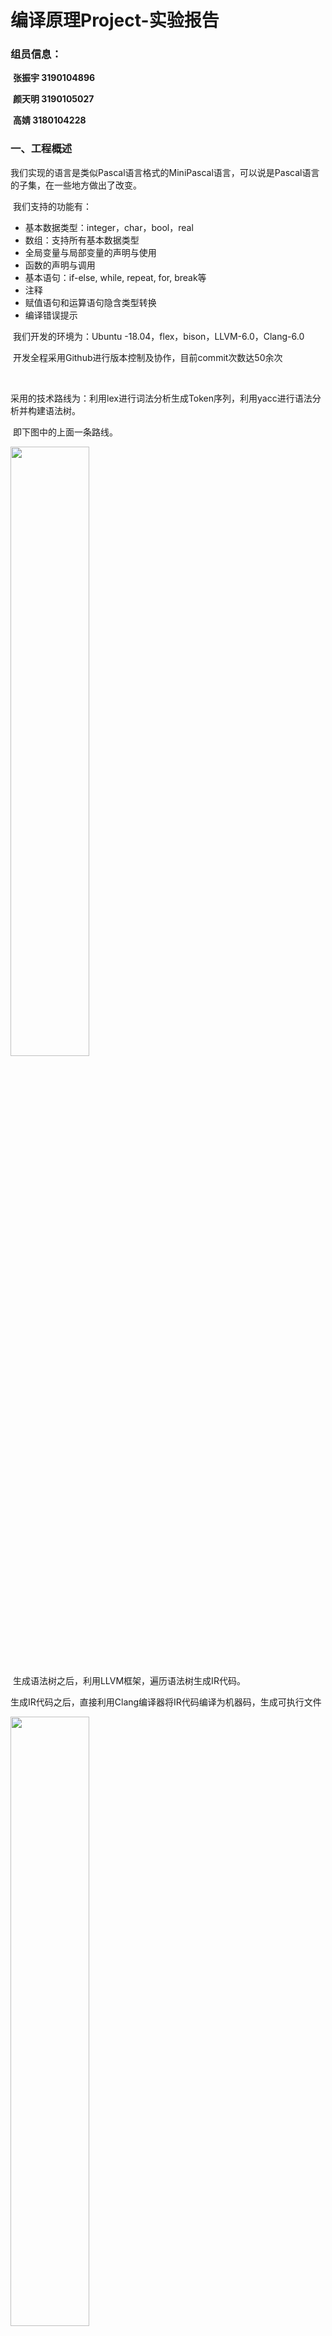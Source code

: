 

# 编译原理Project-实验报告

### **组员信息：**

​	**张振宇    3190104896**

​	**颜天明    3190105027**

​	**高婧        3180104228**



### 一、工程概述

​	我们实现的语言是类似Pascal语言格式的MiniPascal语言，可以说是Pascal语言的子集，在一些地方做出了改变。

​	我们支持的功能有：

- 基本数据类型：integer，char，bool，real
- 数组：支持所有基本数据类型
- 全局变量与局部变量的声明与使用
- 函数的声明与调用
- 基本语句：if-else, while, repeat, for, break等
- 注释
- 赋值语句和运算语句隐含类型转换
- 编译错误提示

​	我们开发的环境为：Ubuntu -18.04，flex，bison，LLVM-6.0，Clang-6.0

​	开发全程采用Github进行版本控制及协作，目前commit次数达50余次

​	

​	采用的技术路线为：利用lex进行词法分析生成Token序列，利用yacc进行语法分析并构建语法树。

​	即下图中的上面一条路线。

<img src="img/1.jpg" width="50%" />

​	生成语法树之后，利用LLVM框架，遍历语法树生成IR代码。

​	生成IR代码之后，直接利用Clang编译器将IR代码编译为机器码，生成可执行文件

<img src="img/2.jpg" width="50%" />



### 二、词法分析
####2.1. 工具介绍
在这次的实验当中，我们使用flex来完成词法分析过程。flex（快速词法分析产生器，fast lexical analyzer generator）是一种词法分析程序。它是lex的开放源代码版本，以BSD许可证发布。通常与GNU bison一同运作，但是它本身不不是GNU计划的一部分。
词法分析是将字符序列列转换为标记(token)序列列的过程。在词法分析阶段，编译器器读入源程序字符串流，将字符流转换为标记序列，同时将所需要的信息存储，然后将结果交给语法分析器。这是编译程序的第一个阶段且是必要阶段；词法分析的核心任务是扫描、识别单词且对识别出的单词给出定性、定长的处理。处理完成后，词法分析程序会生成将之前的程序文本转变为一系列token，传给之后的语法分析程序。示意图如下：
<img src="img/122.png" width="40%" />
标准lex文件由三部分组成，分别是定义区、规则区和⽤用户子过程区。在定义区，⽤用户可以编写C语⾔言中的声明语句，导入需要的头文件或声明变量。在规则区，用户需要编写以正则表达式和对应的动作的形式的代码。在用户子过程区，用户可以定义函数。
####2.2 实现过程
#####2.2.1 立即数
```c++
digit [0-9]
letter [a-zA-Z]
string \"[^"]*\"
char \'.\'
id ({letter}|_)+({letter}|_|{digit})*
[0-9]{digit}* {
    yylval.type_int = atoi(yytext);   
    printf("%s\n",yytext);return INT;
}

-?(0|int)[.]{digit}+ {
    yylval.type_float = atof(yytext);
    printf("%s\n",yytext);return FLOAT;
}

{string} {
    char s[30] = {0};
    for(int i=0;i<strlen(yytext)-2;i++){
        s[i] = yytext[i+1];
    }
    yylval.type_string = s;
    printf("%s\n",yytext);return STRING;
}
"'\\n'" {
    yylval.type_char = 10;
    return CHAR;
}

"'\\0" {
    yylval.type_char = 0;
    return CHAR;
}
{char} {
    yylval.type_char = yytext[1];
    printf("%s\n",yytext);return CHAR;
}

{id} {
    yylval.id = strdup(yytext);
    printf("%s\n",yytext);return ID;
}
```
对于integer类型，我们检测一连串的数字；对于char类型，我们检测''包裹的任何一个单个字符和\开始的转义字符，对于string类型，我们检测""包裹的一连串的字符，对于identify类型，我们检测字母和下划线开头的一连串字符。
#####2.2.2 保留字
```c++
"integer" { printf("%s\n",yytext);return TYPE_INT; printf("integer");}
"real" { printf("%s\n",yytext);return TYPE_FLOAT_8;}
"char" { printf("%s\n",yytext);return TYPE_CHAR;}
"string" { printf("%s\n",yytext);return TYPE_STRING;}
"array" { printf("%s\n",yytext);return ARRAY;}
"begin" { printf("%s\n",yytext);return BEGN;}
"break" { printf("%s\n",yytext);return BREAK;}
"case" { printf("%s\n",yytext);return CASE;}
"const" { printf("%s\n",yytext);return CONST;}
"to" { printf("%s\n",yytext);return TO;}
"do" { printf("%s\n",yytext);return DO;}
"else" { printf("%s\n",yytext);return ELSE;}
"end" { printf("%s\n",yytext);return END;}
"for" { printf("%s\n",yytext);return FOR;}
"function" { printf("%s\n",yytext);return FUNC;}
"if" { printf("%s\n",yytext);return IF;}
"of" { printf("%s\n",yytext);return OF;}
"procedure" { printf("%s\n",yytext);return PROC;}
"program" { printf("%s\n",yytext);return PROG;}
"repeat" { printf("%s\n",yytext);return REPEAT;}
"then" { printf("%s\n",yytext);return THEN;}
"until" { printf("%s\n",yytext);return UNTIL;}
"var" { printf("%s\n",yytext);return VAR;}
"while" { printf("%s\n",yytext);return WHILE;}
```
我们实现了部分pascal关键字的检测
#####2.2.3 运算符
```c++
"not" { printf("%s\n",yytext);return NOT;}
"+" { printf("%s\n",yytext);return ADD;}
[-] { printf("%s\n",yytext);return SUB;}
"*" { printf("%s\n",yytext);return MUL;}
"/" { printf("%s\n",yytext);return DIV;}
"mod" { printf("%s\n",yytext);return MOD;}
"div" { printf("%s\n",yytext);return IDIV;}
"=" { printf("%s\n",yytext);return EQ;}
">" { printf("%s\n",yytext);return GRE;}
"<" { printf("%s\n",yytext);return LES;}
">=" { printf("%s\n",yytext);return GREQ;}
"<=" { printf("%s\n",yytext);return LESQ;}
"<>" { printf("%s\n",yytext);return NE;}
"or" { printf("%s\n",yytext);return OR;}
"and" { printf("%s\n",yytext);return AND;}
":=" { printf("%s\n",yytext);return ASSIGN;}
".." { printf("%s\n",yytext);return ARANGE;}
"[" { printf("%s\n",yytext);return LBR;}
"]" { printf("%s\n",yytext);return RBR;}
"(" { printf("%s\n",yytext);return LPR;}
")" { printf("%s\n",yytext);return RPR;}
"." { printf("%s\n",yytext);return DOT;}
"," { printf("%s\n",yytext);return COM;}
":" { printf("%s\n",yytext);return COL;}
";" { printf("%s\n",yytext);return SEMI;}
"^" { printf("%s\n",yytext);return CARET;}
"\n" {}
```
我们实现了pascal中运算符的检测。

### 三、语法分析
####3.1 工具介绍
yacc(Yet Another Compiler Compiler)，是一个经典的生成语法分析器的工具。yacc生成的编译器主要是用C语言写成的语法解析器（Parser），需要与词法解析器Lex一起使用，再把两部份产生出来的C程序一并编译。
yacc的输入是巴科斯范式（BNF）表达的语法规则以及语法规约的处理代码，Yacc输出的是基于表驱动的编译器，包含输入的语法规约的处理代码部分。yacc是开发编译器的一个有用的工具,采用LALR(1)语法分析方法。
与Lex相似，Yacc的输⼊入文件由以%%分割的三部分组成，分别是声明区、规则区和程序区。三部分的功能与Lex相似，不同的是规则区的正则表达式替换为CFG，在声明区要提前声明好使用到的终结符以及非终结符的类型。
在实验中，我们使用bison来进行yacc文件的编译。

####3.2 实现过程
#####3.2.1 引入ast结点
```c++
%union{
    int type_int;
    float type_float;
    char type_char;
    char* type_string;
    char* id;
    ExprList* expr_list;
    Expr* expr_node;
    IDExpr* id_expr;
    Program* program_node;
    DeclPart* decl_part;
    FuncDeclList* func_list;
    OneFuncDecl* func_node;
    FuncHead* func_head;
    FuncBody* func_body;
    ExecPart* exec_part;
    Stmt* stmt_node;
    StmtList* stmt_list;
    AssignStmt* assign_node;
    ForStmt* for_node;
    FuncCallStmt* call_node;
    RepeatStmt* repeat_node;
    WhileStmt* while_node;
    IfStmt* if_node;
    ElseStmt* else_node;
    BreakStmt* break_node;
    VarDeclList* var_list;
    VarDecl* var_node;
    MyType* type_node;
    SimpleType* simple_type;
    IDList* id_list;
    ArrayType* array_type;
    ParaList* para_node;
    ProgHead* prog_head;
    BinExpr* bin_expr;
    UnaryExpr* un_expr;
    FunCallExpr* funcall_expr;
    ArrayExpr* array_expr;
}
```
在这里我们引入了ast文件中定义的各个结点结构，用作后面的非终结符类型定义。
#####3.2.2 token定义
```c++
// 数据类型定义
%token TYPE_INT TYPE_INT_8 TYPE_INT_16 TYPE TYPE_INT_32 TYPE_INT_64 TYPE_BYTE TYPE_WORD TYPE_FLOAT_8 TYPE_FLOAT_16 TYPE_FLOAT_32 TYPE_BOOL TYPE_CHAR TYPE_STRING
// 符号
%token NOT ADD SUB MUL DIV MOD IDIV EQ GRE LES GREQ LESQ NE OR AND ASSIGN ARANGE LBR RBR LPR RPR DOT COM COL SEMI CARET
// 其他保留字
%token ARRAY BEGN BREAK CASE CONST TO DO ELSE END FOR FUNC IF OF PROC PROG REPEAT THEN UNTIL VAR WHILE
```
#####3.2.3 非终结符定义
```c++
// 数据常量
%token<type_int> INT 
%token<type_float> FLOAT 
%token<type_char> CHAR
%token<type_string> STRING ID
// 结点
%type<expr_list> expr_list;
%type<expr_node> expr_node;
%type<id_expr> id_expr;
%type<program_node> program_node;
%type<decl_part> decl_part;
%type<func_list> func_list;
%type<func_node> func_node;
%type<func_head> func_head;
%type<func_body> func_body;
%type<exec_part> exec_part;
%type<stmt_node> stmt_node;
%type<stmt_list> stmt_list;
%type<assign_node> assign_node;
%type<for_node> for_node;
%type<call_node> call_node;
%type<repeat_node> repeat_node;
%type<while_node> while_node;
%type<if_node> if_node;
%type<else_node> else_node;
%type<break_node> break_node;
%type<var_list> var_list;
%type<var_node> var_node;
%type<simple_type> simple_type;
%type<id_list> id_list;
%type<para_node> para_node;
%type<prog_head> prog_head;
%type<expr_node> first_bin_expr;
%type<expr_node> second_bin_expr;
%type<expr_node> third_bin_expr;
%type<array_expr> array_expr;
```
我们使用之前引入的ast结点来定义这些非终结符。
#####3.2.4 分析过程
```c++
program:
    program program_node
    | 
    ;

program_node:
    prog_head decl_part exec_part DOT { 
        ast_root = new Program($1, $2, $3); 
    }
;
```
我们将程序分为头部，定义部分，执行部分三个部分，每次新分析一个语句，我们都会建立一个对应的新结点，并将其需要的子节点赋值进去。
```c++
decl_part:
    VAR var_list func_list { 
        $$ = new DeclPart($2, $3); 
    }
    |
    { $$ = new DeclPart(); }
;
exec_part:
    BEGN stmt_list END { 
        $$ = new ExecPart($2);
    }
;
```
定义部分分为变量定义和函数定义，执行分为为一系列单独的可执行语句构成。
```c++
var_list:
    var_list var_node SEMI
{ $$ = $1;
  $$->pushVarDecl($2); }
    | 
{ $$ = new VarDeclList(); }
;

var_node:
    id_list COL simple_type{
        $$ = new VarDecl($3, $1); 
    }
    | id_list COL ARRAY LBR INT ARANGE INT RBR OF simple_type{
        ArrayType* ary = new ArrayType($5, $7, $10->getSimpleTypeName()); 
        $$ = new VarDecl(ary, $1);
    }
;
```
变量定义部分由一系列变量定义语句构成，一个单独的变量定义语句包括一组identidy开头，符号:紧随其后，加上变量类型（）可以是数组），后面可以加上初始化的部分。
```c++
simple_type:
    TYPE_INT
{ $$ = new SimpleType("integer"); }
    | TYPE_FLOAT_8
{ $$ = new SimpleType("real"); }
    | TYPE_FLOAT_32
{ $$ = new SimpleType("real"); }
    | TYPE_CHAR
{ $$ = new SimpleType("char"); }
    | TYPE_STRING
{ $$ = new SimpleType("string"); }
;
```
我们实现了以上五个数据类型的检测
```c++
func_list:
    func_list func_node
{ $$ = $1;
  $$->pushOneFuncDecl($2); }
    | 
{ $$ = new FuncDeclList(); }
;
func_node:
    func_head SEMI func_body SEMI
{ $$ = new OneFuncDecl($1, $3); }
;

func_head:
    FUNC ID LPR para_node RPR COL simple_type { 
        $$ = new FuncHead((string)$2, $7, $4); 
    }
;
func_body:
    var_list exec_part {
        $$ = new FuncBody($1, $2); 
    }
;
```
函数部分由一系列的函数构成，和pascal程序类似，每一个函数包含一个函数头，变量定义部分和函数体执行部分。函数头包含了函数参数和返回类型。
```c++
stmt_list:
    stmt_list stmt_node { 
        $$ = $1;
        $$->pushStmt($2); 
    }
    | stmt_node
{ $$ = new StmtList($1); }
;

stmt_node:
    assign_node
{ $$ = $1; }
    | for_node
{ $$ = $1; }
    | call_node
{ $$ = $1; }
    | repeat_node
{ $$ = $1; }
    | break_node
{ $$ = $1; }
    | while_node
{ $$ = $1; }
    | if_node
{ $$ = $1; }
;
```
执行部分语句体由一系列可单独执行的语句构成，这些语句分成了赋值语句，循环语句，条件语句等等。
```c++
assign_node:
    ID ASSIGN expr_node SEMI
{ IDExpr* id = new IDExpr("var", (string)$1); 
  $$ = new AssignStmt(id, $3); }
    | array_expr ASSIGN expr_node SEMI
{ $$ = new AssignStmt($1, $3); }
;
```
包:=的语句我们认为是赋值语句,赋值语句的左边可以是单个变量或者一个数组的某个元素，右边是一系列expresssion的组合
```c++
id_expr:
    ID
{ $$ = new IDExpr("var", (string)$1); }
    | INT
{ $$ = new IDExpr("Imm", (int)$1); }
    | CHAR
{ $$ = new IDExpr("Imm", (char)$1); }
    | FLOAT
{ $$ = new IDExpr("Imm", (double)$1); }
    | STRING
{ $$ = new IDExpr("Imm", (string)$1); }
;
```
expression的终点是identify或者立即数
```c++
expr_node:
    expr_node GRE first_bin_expr
{ $$ = new BinExpr("GT", $1, $3); }
    | expr_node LES first_bin_expr
{ $$ = new BinExpr("LT", $1, $3); }
    | expr_node EQ first_bin_expr
{ $$ = new BinExpr("EQUAL", $1, $3); }
    | expr_node GREQ first_bin_expr
{ $$ = new BinExpr("GE", $1, $3); }
    | expr_node LESQ first_bin_expr
{ $$ = new BinExpr("LE", $1, $3); }
    | expr_node NE first_bin_expr
{ $$ = new BinExpr("NE", $1, $3); }
    | first_bin_expr
{ $$ = $1; }
;

first_bin_expr:
    first_bin_expr ADD second_bin_expr
{ $$ = new BinExpr("PLUS", $1, $3); }
    | first_bin_expr SUB second_bin_expr
{ $$ = new BinExpr("MINUS", $1, $3); }
    | first_bin_expr OR second_bin_expr
{ $$ = new BinExpr("OR", $1, $3); }
    | second_bin_expr
{ $$ = $1; }
;

second_bin_expr:
    second_bin_expr MUL third_bin_expr
{ $$ = new BinExpr("MUL", $1, $3); }
    | second_bin_expr DIV third_bin_expr
{ $$ = new BinExpr("DIV", $1, $3); }
    | second_bin_expr IDIV third_bin_expr
{ $$ = new BinExpr("DIV", $1, $3); }
    | second_bin_expr AND third_bin_expr
{ $$ = new BinExpr("AND", $1, $3); }
    | second_bin_expr MOD third_bin_expr
{ $$ = new BinExpr("MOD", $1, $3); }
    | third_bin_expr
{ $$ = $1; }
;

third_bin_expr:
    NOT third_bin_expr
{ $$ = new UnaryExpr("NOT", $2); }
    | SUB third_bin_expr
{ $$ = new UnaryExpr("SUB", $2); }
    | ID LPR expr_list RPR
{ $$ = new FunCallExpr((string)$1, $3); }
    | array_expr
{ $$ = $1; }
    | LPR expr_node RPR
{ $$ = $2; }
    | id_expr
{ $$ = $1; }
```
按照运算符的优先级，我们逐步解析expression的集合体，并且考虑括号数组函数调用等因素。
```c++
array_expr:
    ID LBR expr_node RBR {
        $$ = new ArrayExpr((string)$1, $3);
    }
;
```
数组比较特殊，我们单独分析，为一个数组名和一个括号内的expression集合体
```c++
for_node:
    FOR ID ASSIGN expr_node TO expr_node DO exec_part SEMI {
        $$ = new ForStmt((string)$2, $4, $6, $8->sl); 
    }
    | FOR ID ASSIGN expr_node TO expr_node DO stmt_node {
        StmtList* sl = new StmtList($8);
        $$ = new ForStmt((string)$2, $4, $6, sl);
    }
;
while_node:
    WHILE expr_node DO exec_part SEMI{
        $$ = new WhileStmt($2, $4->sl); 
    }
    | WHILE expr_node DO stmt_node {
        StmtList* sl = new StmtList($4);
        $$ = new WhileStmt($2, sl);
    }
;
```
循环语句包括for循环和while循环，二者的分析差不多，都是一个条件语句加上statement集合体
```c++
if_node:
    IF LPR expr_node RPR THEN exec_part SEMI else_node
{ $$ = new IfStmt($3, $6->sl, $8); }
    | IF LPR expr_node RPR THEN stmt_node else_node
{ StmtList* sl = new StmtList();
  sl->pushStmt($6);
  $$ = new IfStmt($3, sl, $7); }
;

else_node:
    ELSE exec_part SEMI
{ $$ = new ElseStmt($2->sl); }
    | 
{ $$ = new ElseStmt(); }
;
```
条件语句包括一个if开头的判断和else，if语句包含一个条件判断expression和一系列可执行语句集合体，else语句可以没有。
### 四、语法树结构设计

利用面向对象的思想，我们将AST的每个节点定义成类和对象。利用多态和继承，我们将语法树的每一个节点抽象为基类BaseNode，基类中存储着每个节点共有的属性：classname，line-number，并定义了通用的方法及生成中间代码所用的CodeGen函数。

```c++
class BaseNode{
private:
    int line_num=-1;
    string classname = "base";
public:
    BaseNode(string name){ this->classname = name; }
    string getClass() const { return this->classname; }
    virtual llvm::Value *CodeGen(CodeGenContext &context) = 0;
};
```

利用基类BaseNode，我们将其余类对其进行继承，大致分为以下几类：

- 划分程序区域类型
- 表达式类型
- 语句类型
- 类型、变量、函数等与定义相关的类型

**划分区域：**

划分区域的节点的主要作用是将各区域的语句综合起来，有序的连在区域节点之下。通过这种设计，我们可以将程序清晰的分为几个区域，及更加细分为子区域，最终到达叶子节点。

采用这种设计的好处是：

- 每种区域都有特定的类，指针也根据具体情况而特化，这样能使语法树的语义更加清楚。
- 利用多态的机制，为每个节点增加一个CodeGen的虚函数，这样通过定义每种类的CodeGen方法，我们并不需要完全知道孩子是什么类型的派生类，只需要调用他们的CodeGen方法即可。
- 这种设计在定义语法树时需要很多代码，但是在使用时带来了极大的方便，因为我们在向下时已经清楚的知道了这种节点的孩子个数，如何使用。

类定义示例如下图所示：

```c++
class DeclPart : public BaseNode
{
private:
    VarDeclList *varlist;
    FuncDeclList *funclist;

public:
    DeclPart():BaseNode("declpart"){}
    DeclPart(VarDeclList *v, FuncDeclList *f) : BaseNode("declpart"), varlist(v), funclist(f) {}
    VarDeclList *getVarListNode() { return this->varlist; }
    FuncDeclList *getFuncPartNode() { return this->funclist; }
    virtual llvm::Value *CodeGen(CodeGenContext &context);
};
```

区域的划分大致如下：

<img src="img/3.jpg" width="50%" />

Program分为定义部分和执行部分，定义部分分为一组变量定义和一组函数定义。执行部分就是要执行的语句列表。



**表达式类型：**

表达式类型的节点都继承于基类Expr，共分为：

- IDExpr：存储立即数、变量名的表达式
- BinExpr：二元计算型的表达式
- UnaryExpr：一元计算型的表达式
- FuncallExpr：调用函数返回结果的表达式
- ArrayExpr：指定下标的数组的表达式



**语句类型：**

语句类型的节点都继承于基类Stmt，共分为：

- AssignStmt：赋值语句，左面是变量，右面是值
- ForStmt：循环类型的语句
- FunCallStmt：调用函数的语句（无用返回值）
- RepeatStmt：循环类型的语句
- WhileStmt：循环类型的语句
- IfStmt：条件控制类型的语句
- ElseStmt：和If配套使用
- BreakStmt：跳出循环的语句



**定义相关类型：**

定义相关的类型主要有：

MyType：类型的基类，派生类有：

- SimpleType：基本数据类型
- ArrayType：数组类型

OneFuncDecl：一个函数的定义

- FuncHead：函数头，包含函数名，返回类型，参数表
- FuncBody：变量定义、语句列表

VarDecl：一组变量定义

- 存有MyType类型的type
- IDList，变量名表

​	

### 五、语法树可视化

### 六、中间代码生成

##### 1、基本框架与语法树遍历方法：

在中间代码的生成中，我们主要使用的框架是LLVM框架，使用的版本是6.0 （ubuntu apt安装）

如上文所述，每个节点都有属于自己的虚函数方法。这样的话就可以采用一种“自驱动”的遍历方式。父节点调用子节点的Codegen方法，子节点的CodeGen方法也会进一步调用子节点的方法，如此以来就很自然的实现了语法树遍历，不用特别考虑遍历的顺序就可以实现正确顺序的遍历。

例如在赋值语句的CodenGen方法中：

```c++
llvm::Value* AssignStmt::CodeGen(CodeGenContext &context){
    cout<<"Generate AssignStmt..."<<endl;

    context.genpointer=true;
    auto lhs = this->getLeftExprNode()->CodeGen(context);
    
    context.genpointer=false;
    auto rhs = this->getRightExprNode()->CodeGen(context);
    
    ......
    
    return rhs;
}
```

这个节点可以直接调用

### 七、编译器测试

### 八、心得与体会